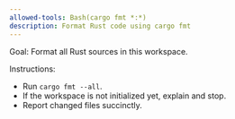 ```yaml
---
allowed-tools: Bash(cargo fmt *:*)
description: Format Rust code using cargo fmt
---
```


Goal: Format all Rust sources in this workspace.

Instructions:
- Run `cargo fmt --all`.
- If the workspace is not initialized yet, explain and stop.
- Report changed files succinctly.